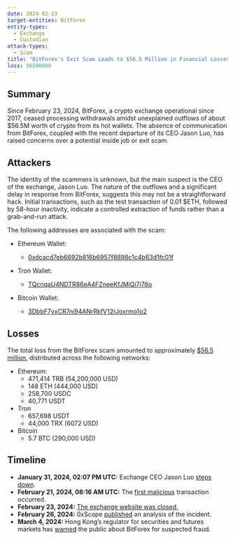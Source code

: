```yaml
---
date: 2024-02-23
target-entities: BitForex
entity-types:
  - Exchange
  - Custodian
attack-types:
  - Scam
title: "BitForex's Exit Scam Leads to $56.5 Million in Financial Losses."
loss: 56500000
---
```


## Summary

Since February 23, 2024, BitForex, a crypto exchange operational since 2017, ceased processing withdrawals amidst unexplained outflows of about $56.5M worth of crypto from its hot wallets. The absence of communication from BitForex, coupled with the recent departure of its CEO Jason Luo, has raised concerns over a potential inside job or exit scam. 

## Attackers

The identity of the scammers is unknown, but the main suspect is the CEO of the exchange, Jason Luo. The nature of the outflows and a significant delay in response from BitForex, suggests this may not be a straightforward hack. Initial transactions, such as the test transaction of 0.01 $ETH, followed by 58-hour inactivity, indicate a controlled extraction of funds rather than a grab-and-run attack.

The following addresses are associated with the scam:

- Ethereum Wallet:
  - [0xdcacd7eb6692b816b6957f8898c1c4b63d1fc01f](https://etherscan.io/address/0xdcacd7eb6692b816b6957f8898c1c4b63d1fc01f)
    
- Tron Wallet:
  - [TQcnqaU4NDTR86eA4FZneeKfJMiQi7i76o](https://tronscan.org/#/address/TQcnqaU4NDTR86eA4FZneeKfJMiQi7i76o)
   
- Bitcoin Wallet:
  - [3DbbF7yxCR7ni94ANrRkfV12rJoxrmo1o2](https://www.blockchain.com/explorer/addresses/btc/3DbbF7yxCR7ni94ANrRkfV12rJoxrmo1o2)

## Losses

The total loss from the BitForex scam amounted to approximately [$56.5 million](https://twitter.com/zachxbt/status/1762028433574650347), distributed across the following networks:

- Ethereum:
  -  471,414 TRB (54,200,000 USD)
  -  148 ETH (444,000 USD)
  -  258,700 USDC
  -  40,771 USDT
- Tron
  - 657,698 USDT
  - 44,000 TRX (6072 USD)
- Bitcoin
  - 5.7 BTC (290,000 USD)

## Timeline

- **January 31, 2024, 02:07 PM UTC:** Exchange CEO Jason Luo [steps down](https://support.bitforex.com/hc/en-us/articles/28260960127385-Jason-Stepped-Down-as-CEO-of-BitForex).
- **February 21, 2024, 08:16 AM UTC:** The [first malicious](https://etherscan.io/tx/0xee8a0e425670b53e5066451362324fb6ef36fb5507a525567fc8c9b68a03709f) transaction occurred.
- **February 23, 2024:** [The exchange website was closed.](https://decrypt.co/219012/exit-scam-bitforex-shutters-after-57-million-withdrawn)
- **February 26, 2024:** 0xScope [published](https://www.0xscope.com/blog-posts/hack-or-exit-scam-what-happened-at-bitforex) an analysis of the incident.
- **March 4, 2024:** Hong Kong’s regulator for securities and futures markets has [warned](https://www.sfc.hk/en/alert-list/3010) the public about BitForex for suspected fraud.
